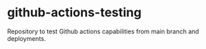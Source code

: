 # github-actions-testing
Repository to test Github actions capabilities from main branch and deployments.
